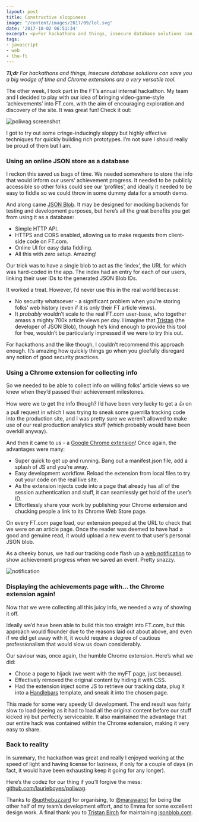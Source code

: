 ```yaml
---
layout: post
title: Constructive sloppiness
image: "/content/images/2017/09/lol.svg"
date: '2017-10-02 06:51:34'
excerpt: <p>For hackathons and things, insecure database solutions can save you a big wodge of time and Chrome extensions are a very versatile tool.</p>
tags:
- javascript
- web
- the-ft
---
```


***Tl;dr*** *For hackathons and things, insecure database solutions can save you a big wodge of time and Chrome extensions are a very versatile tool.*

The other week, I took part in the FT’s annual internal hackathon. My team and I decided to play with our idea of bringing video-game-style ‘achievements’ into FT.com, with the aim of encouraging exploration and discovery of the site. It was great fun! Check it out:

![poliwag screenshot](http://static.lrnk.co.uk/blog-content/lazy-hackathon/poliwag-screenshot-min.png)

I got to try out some cringe-inducingly sloppy but highly effective techniques for quickly building rich prototypes. I’m not sure I should really be proud of them but I am.

### Using an online JSON store as a database

I reckon this saved us bags of time. We needed somewhere to store the info that would inform our users’ achievement progress. It needed to be publicly accessible so other folks could see our ‘profiles’, and ideally it needed to be easy to fiddle so we could throw in some dummy data for a smooth demo.

And along came [JSON Blob](https://jsonblob.com/). It may be designed for mocking backends for testing and development purposes, but here’s all the great benefits you get from using it as a database:

 - Simple HTTP API.
 - HTTPS and CORS enabled, allowing us to make requests from client-side code on FT.com.
 - Online UI for easy data fiddling.
 - All this with *zero setup*. Amazing!

Our trick was to have a single blob to act as the ‘index’, the URL for which was hard-coded in the app. The index had an entry for each of our users, linking their user IDs to the generated JSON Blob IDs.

It worked a treat. However, I’d never use this in the real world because:

 - No security whatsoever - a significant problem when you’re storing folks’ web history (even if it is only their FT article views).
 - It _probably_ wouldn’t scale to the real FT.com user-base, who together amass a mighty 700k article views per day. I imagine that [Tristan](https://github.com/tburch) (the developer of JSON Blob), though he’s kind enough to provide this tool for free, wouldn’t be particularly impressed if we were to try this out.

For hackathons and the like though, I couldn’t recommend this approach enough. It’s amazing how quickly things go when you gleefully disregard any notion of good security practices.

### Using a Chrome extension for collecting info

So we needed to be able to collect info on willing folks’ article views so we knew when they’d passed their achievement milestones.

How were we to get the info though? I’d have been very lucky to get a 👍 on a pull request in which I was trying to sneak some guerrilla tracking code into the production site, and I was pretty sure we weren’t allowed to make use of our real production analytics stuff (which probably would have been overkill anyway).

And then it came to us - a [Google Chrome extension](https://developer.chrome.com/extensions)! Once again, the advantages were many:

 - Super quick to get up and running. Bang out a manifest.json file, add a splash of JS and you’re away.
 - Easy development workflow. Reload the extension from local files to try out your code on the real live site.
 - As the extension injects code into a page that already has all of the session authentication and stuff, it can seamlessly get hold of the user’s ID.
 - Effortlessly share your work by publishing your Chrome extension and chucking people a link to its Chrome Web Store page.

On every FT.com page load, our extension peeped at the URL to check that we were on an article page. Once the reader was deemed to have had a good and genuine read, it would upload a new event to that user’s personal JSON blob.

As a cheeky bonus, we had our tracking code flash up a [web notification](https://developer.mozilla.org/en-US/docs/Web/API/notification) to show achievement progress when we saved an event. Pretty snazzy.

![notification](http://static.lrnk.co.uk/blog-content/lazy-hackathon/notification.gif)

### Displaying the achievements page with… the Chrome extension again!

Now that we were collecting all this juicy info, we needed a way of showing it off.

Ideally we’d have been able to build this too straight into FT.com, but this approach would flounder due to the reasons laid out about above, and even if we did get away with it, it would require a degree of cautious professionalism that would slow us down considerably.

Our saviour was, once again, the humble Chrome extension. Here’s what we did:

 - Chose a page to hijack (we went with the myFT page, just because).
 - Effectively removed the original content by hiding it with CSS.
 - Had the extension inject some JS to retrieve our tracking data, plug it into a [Handlebars](http://handlebarsjs.com/) template, and sneak it into the chosen page.

This made for some very speedy UI development. The end result was fairly slow to load (seeing as it had to load all the original content before our stuff kicked in) but perfectly serviceable. It also maintained the advantage that our entire hack was contained within the Chrome extension, making it very easy to share.

### Back to reality

In summary, the hackathon was great and really I enjoyed working at the speed of light and having license for laziness, if only for a couple of days (in fact, it would have been exhausting keep it going for any longer).

Here’s the codez for our thing if you’ll forgive the mess: [github.com/laurieboyes/poliwag](https://github.com/laurieboyes/poliwag).

Thanks to [@upthebuzzard](https://twitter.com/upthebuzzard) for organising, to [@marawanot](https://twitter.com/marawanot) for being the other half of my team’s development effort, and to Emma for some excellent design work. A final thank you to [Tristan Birch](https://github.com/tburch) for maintaining [jsonblob.com](https://jsonblob.com/).



